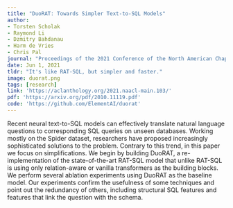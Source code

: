 ```yaml
---
title: "DuoRAT: Towards Simpler Text-to-SQL Models"
author:
- Torsten Scholak
- Raymond Li
- Dzmitry Bahdanau
- Harm de Vries
- Chris Pal
journal: "Proceedings of the 2021 Conference of the North American Chapter of the Association for Computational Linguistics: Human Language Technologies"
date: Jun 1, 2021
tldr: "It's like RAT-SQL, but simpler and faster."
image: duorat.png
tags: [research]
link: 'https://aclanthology.org/2021.naacl-main.103/'
pdf: 'https://arxiv.org/pdf/2010.11119.pdf'
code: 'https://github.com/ElementAI/duorat'
---
```


Recent neural text-to-SQL models can effectively translate natural language questions to corresponding SQL queries on unseen databases. Working mostly on the Spider dataset, researchers have proposed increasingly sophisticated solutions to the problem. Contrary to this trend, in this paper we focus on simplifications. We begin by building DuoRAT, a re-implementation of the state-of-the-art RAT-SQL model that unlike RAT-SQL is using only relation-aware or vanilla transformers as the building blocks. We perform several ablation experiments using DuoRAT as the baseline model. Our experiments confirm the usefulness of some techniques and point out the redundancy of others, including structural SQL features and features that link the question with the schema.